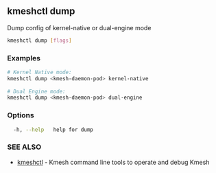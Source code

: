 ## kmeshctl dump

Dump config of kernel-native or dual-engine mode

```bash
kmeshctl dump [flags]
```

### Examples

```bash
# Kernel Native mode:
kmeshctl dump <kmesh-daemon-pod> kernel-native
	  
# Dual Engine mode:
kmeshctl dump <kmesh-daemon-pod> dual-engine
```

### Options

```bash
  -h, --help   help for dump
```

### SEE ALSO

* [kmeshctl](kmeshctl.md)	 - Kmesh command line tools to operate and debug Kmesh

